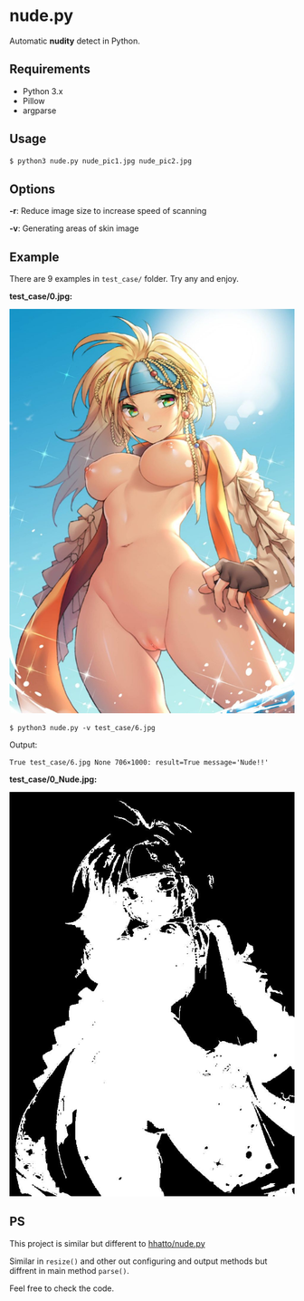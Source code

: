 # nude.py

Automatic **nudity** detect in Python.

## Requirements

- Python 3.x
- Pillow
- argparse

## Usage

```zsh
$ python3 nude.py nude_pic1.jpg nude_pic2.jpg
```

## Options

**-r**: Reduce image size to increase speed of scanning

**-v**: Generating areas of skin image

## Example

There are 9 examples in `test_case/` folder. Try any and enjoy.

**test_case/0.jpg:**

 ![0](test_case/6.jpg)

```
$ python3 nude.py -v test_case/6.jpg
```

Output:

```
True test_case/6.jpg None 706×1000: result=True message='Nude!!'
```

**test_case/0_Nude.jpg:**

 ![0_Nude](test_case/6_Nude.jpg)

## PS

This project is similar  but different to [hhatto/nude.py](https://github.com/hhatto/nude.py)

Similar in `resize()` and other out configuring and output methods but diffrent in main method  `parse()`. 

Feel free to check the code. 
